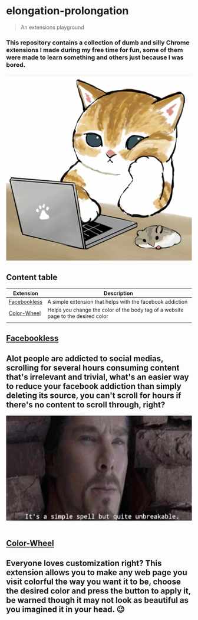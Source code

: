 # elongation-prolongation
> An extensions playground
### This repository contains a collection of dumb and silly Chrome extensions I made during my free time for fun, some of them were made to learn something and others just because I was bored.

<img src="assets/images/ぢゅの🐈 on Twitter.jpg"/>

## Content table
| Extension    	| Description                                                                       	|
|--------------	|-----------------------------------------------------------------------------------	|
| <a href="#Facebookless">Facebookless</a>  	| A simple extension that helps with the facebook addiction                                  	|
|<a href="#Facebookless">Color-Wheel</a>  	| Helps you change the color of the body tag of a website page to the desired color 	|
|              	|                                                                                   	|


## [Facebookless](#)

##  Alot people are addicted to social medias, scrolling for several hours consuming content that's irrelevant and trivial, what's an easier way to reduce your facebook addiction than simply deleting its source, you can't scroll for hours if there's no content to scroll through, right?

<img src="assets/images/strange.jpg"
	style="user-drag: none;
    -webkit-user-drag: none;
    user-select: none;
    -moz-user-select: none;
    -webkit-user-select: none;
    -ms-user-select: none;">
<br/><br/>

## [Color-Wheel](#)
## Everyone loves customization right? This extension allows you to make any web page you visit colorful the way you want it to be, choose the desired color and press the button to apply it, be warned though it may not look as beautiful as you imagined it in your head. 😉

